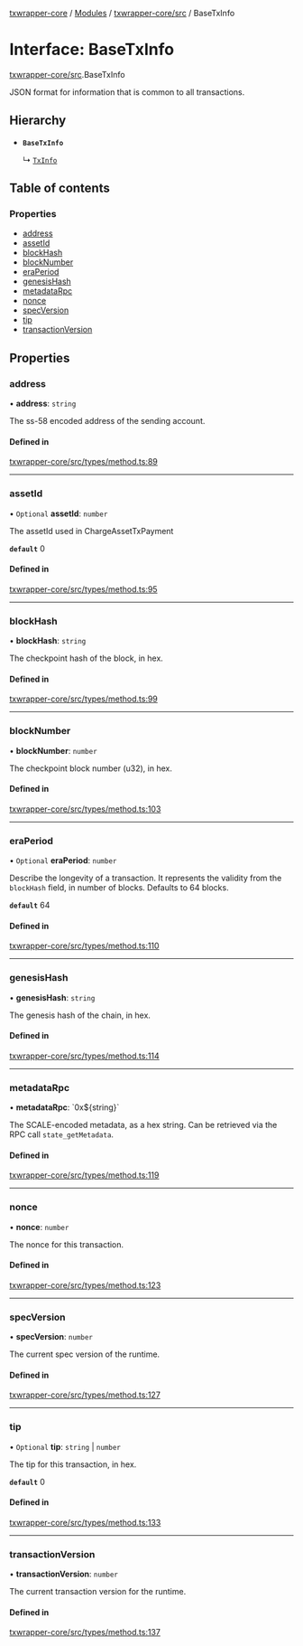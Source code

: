 [txwrapper-core](../README.md) / [Modules](../modules.md) / [txwrapper-core/src](../modules/txwrapper_core_src.md) / BaseTxInfo

# Interface: BaseTxInfo

[txwrapper-core/src](../modules/txwrapper_core_src.md).BaseTxInfo

JSON format for information that is common to all transactions.

## Hierarchy

- **`BaseTxInfo`**

  ↳ [`TxInfo`](txwrapper_core_src.TxInfo.md)

## Table of contents

### Properties

- [address](txwrapper_core_src.BaseTxInfo.md#address)
- [assetId](txwrapper_core_src.BaseTxInfo.md#assetid)
- [blockHash](txwrapper_core_src.BaseTxInfo.md#blockhash)
- [blockNumber](txwrapper_core_src.BaseTxInfo.md#blocknumber)
- [eraPeriod](txwrapper_core_src.BaseTxInfo.md#eraperiod)
- [genesisHash](txwrapper_core_src.BaseTxInfo.md#genesishash)
- [metadataRpc](txwrapper_core_src.BaseTxInfo.md#metadatarpc)
- [nonce](txwrapper_core_src.BaseTxInfo.md#nonce)
- [specVersion](txwrapper_core_src.BaseTxInfo.md#specversion)
- [tip](txwrapper_core_src.BaseTxInfo.md#tip)
- [transactionVersion](txwrapper_core_src.BaseTxInfo.md#transactionversion)

## Properties

### address

• **address**: `string`

The ss-58 encoded address of the sending account.

#### Defined in

[txwrapper-core/src/types/method.ts:89](https://github.com/paritytech/txwrapper-core/blob/bb9e677/packages/txwrapper-core/src/types/method.ts#L89)

___

### assetId

• `Optional` **assetId**: `number`

The assetId used in ChargeAssetTxPayment

**`default`** 0

#### Defined in

[txwrapper-core/src/types/method.ts:95](https://github.com/paritytech/txwrapper-core/blob/bb9e677/packages/txwrapper-core/src/types/method.ts#L95)

___

### blockHash

• **blockHash**: `string`

The checkpoint hash of the block, in hex.

#### Defined in

[txwrapper-core/src/types/method.ts:99](https://github.com/paritytech/txwrapper-core/blob/bb9e677/packages/txwrapper-core/src/types/method.ts#L99)

___

### blockNumber

• **blockNumber**: `number`

The checkpoint block number (u32), in hex.

#### Defined in

[txwrapper-core/src/types/method.ts:103](https://github.com/paritytech/txwrapper-core/blob/bb9e677/packages/txwrapper-core/src/types/method.ts#L103)

___

### eraPeriod

• `Optional` **eraPeriod**: `number`

Describe the longevity of a transaction. It represents the validity from
the `blockHash` field, in number of blocks. Defaults to 64 blocks.

**`default`** 64

#### Defined in

[txwrapper-core/src/types/method.ts:110](https://github.com/paritytech/txwrapper-core/blob/bb9e677/packages/txwrapper-core/src/types/method.ts#L110)

___

### genesisHash

• **genesisHash**: `string`

The genesis hash of the chain, in hex.

#### Defined in

[txwrapper-core/src/types/method.ts:114](https://github.com/paritytech/txwrapper-core/blob/bb9e677/packages/txwrapper-core/src/types/method.ts#L114)

___

### metadataRpc

• **metadataRpc**: \`0x${string}\`

The SCALE-encoded metadata, as a hex string. Can be retrieved via the RPC
call `state_getMetadata`.

#### Defined in

[txwrapper-core/src/types/method.ts:119](https://github.com/paritytech/txwrapper-core/blob/bb9e677/packages/txwrapper-core/src/types/method.ts#L119)

___

### nonce

• **nonce**: `number`

The nonce for this transaction.

#### Defined in

[txwrapper-core/src/types/method.ts:123](https://github.com/paritytech/txwrapper-core/blob/bb9e677/packages/txwrapper-core/src/types/method.ts#L123)

___

### specVersion

• **specVersion**: `number`

The current spec version of the runtime.

#### Defined in

[txwrapper-core/src/types/method.ts:127](https://github.com/paritytech/txwrapper-core/blob/bb9e677/packages/txwrapper-core/src/types/method.ts#L127)

___

### tip

• `Optional` **tip**: `string` \| `number`

The tip for this transaction, in hex.

**`default`** 0

#### Defined in

[txwrapper-core/src/types/method.ts:133](https://github.com/paritytech/txwrapper-core/blob/bb9e677/packages/txwrapper-core/src/types/method.ts#L133)

___

### transactionVersion

• **transactionVersion**: `number`

The current transaction version for the runtime.

#### Defined in

[txwrapper-core/src/types/method.ts:137](https://github.com/paritytech/txwrapper-core/blob/bb9e677/packages/txwrapper-core/src/types/method.ts#L137)
